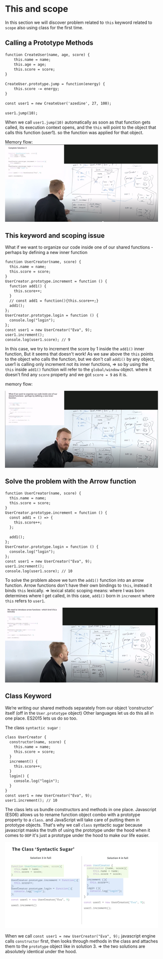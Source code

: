 # This and scope

In this section we will discover problem related to `this` keyword related to `scope` also using class for the first time.

## Calling a Prototype Methods

```
function CreateUser(name, age, score) {
    this.name = name;
    this.age = age;
    this.score = score;
}

CreateUser.prototype.jump = function(energy) {
    this.score -= energy;
}

const user1 = new CreateUser('azedine', 27, 100);

user1.jump(10);

```

When we call `user1.jump(10)` automatically as soon as that function gets called, its execution context opens, and the `this` will point to the object that calls this function (user1). so the function was applied for that object.

Memory flow:
![](images/img4.png?raw=true)

## This keyword and scoping issue

What if we want to organize our code inside one of our shared functions - perhaps by defining a new inner function

```
function UserCreator(name, score) {
  this.name = name;
  this.score = score;
}
UserCreator.prototype.increment = function () {
  function add1() {
    this.score++;
  }
  // const add1 = function(){this.score++;}
  add1();
};
UserCreator.prototype.login = function () {
  console.log("login");
};
const user1 = new UserCreator("Eva", 9);
user1.increment();
console.log(user1.score); // 9

```

In this case, we try to increment the score by 1 inside the `add1()` inner function, But it seems that doesn't work!
As we saw above the `this` points to the object who calls the function, but we don't call `add1()` by any object, user1 is calling only increment not its inner functions, => so by using the `this` inside `add1()` function will refer to the `global/window` object. where it doesn't find any `score` property and we got `score = 9` as it is.

memory flow:

![](images/img5.png?raw=true)

## Solve the problem with the Arrow function

```
function UserCreator(name, score) {
  this.name = name;
  this.score = score;
}
UserCreator.prototype.increment = function () {
  const add1 = () => {
    this.score++;
  };

  add1();
};
UserCreator.prototype.login = function () {
  console.log("login");
};
const user1 = new UserCreator("Eva", 9);
user1.increment();
console.log(user1.score); // 10
```

To solve the problem above we turn the `add1()` function into an arrow function.
Arrow functions don't have their own bindings to `this`, instead it binds `this` lexically. => lexical static scoping means: where I was born determines where I get called, in this case, `add1()` born in `increment` where `this` refers to `user1`.

![](images/img6.png?raw=true)

## Class Keyword

We’re writing our shared methods separately from our object ‘constructor’ itself (off in the `User.prototype` object) Other languages let us do this all in one place.
ES2015 lets us do so too.

The class `syntactic sugar` :

```
class UserCreator {
  constructor(name, score) {
    this.name = name;
    this.score = score;
  }
  increment() {
    this.score++;
  }
  login() {
    console.log("login");
  }
}
const user1 = new UserCreator("Eva", 9);
user1.increment(); // 10

```

The class lets us bundle constructors and methods in one place.
Javascript (ES06) allows us to rename function object combo with a prototype property to a `class`. and JavaScript will take care of putting them in prototype objects. That's why we call `class` syntactic sugar because javascript masks the truth of using the prototype under the hood when it comes to `OOP` it's just a prototype under the hood to make our life easier.

![](images/img7.png?raw=true)

When we call `const user1 = new UserCreator("Eva", 9);` javascript engine calls `constructor` first, then looks through methods in the class and attaches them to the `prototype` object like in solution 3. => the two solutions are absolutely identical under the hood.
